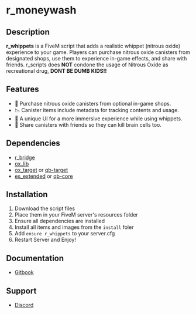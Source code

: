 # r_moneywash

## Description

**r_whippets** is a FiveM script that adds a realistic whippet (nitrous oxide) experience to your game. Players can purchase nitrous oxide canisters from designated shops, use them to experience in-game effects, and share with friends. r_scripts does **NOT** condone the usage of Nitrous Oxide as recreational drug, **DONT BE DUMB KIDS!!**

## Features

- 🛒 Purchase nitrous oxide canisters from optional in-game shops.
- 📉 Canister items include metadata for tracking contents and usage.
- 💎 A unique UI for a more immersive experience while using whippets.
- 🤝️ Share canisters with friends so they can kill brain cells too.

## Dependencies

- [r_bridge](https://github.com/rumaier/r_bridge/releases)
- [ox_lib](https://github.com/overextended/ox_lib/releases)
- [ox_target](https://github.com/overextended/ox_target/releases) or [qb-target](https://github.com/qbcore-framework/qb-target)
- [es_extended](https://github.com/esx-framework) or [qb-core](https://github.com/qbcore-framework)

## Installation

1. Download the script files
2. Place them in your FiveM server's resources folder
3. Ensure all dependencies are installed
4. Install all items and images from the `install` foler
5. Add `ensure r_whippets` to your server.cfg
6. Restart Server and Enjoy!

## Documentation

- [Gitbook](https://r-scripts-1.gitbook.io/r_scripts-docs./free-resources/r_whippets)

## Support

- [Discord](https://discord.gg/r-scripts)
